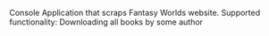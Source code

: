 Console Application that scraps Fantasy Worlds website.
Supported functionality:
Downloading all books by some author
